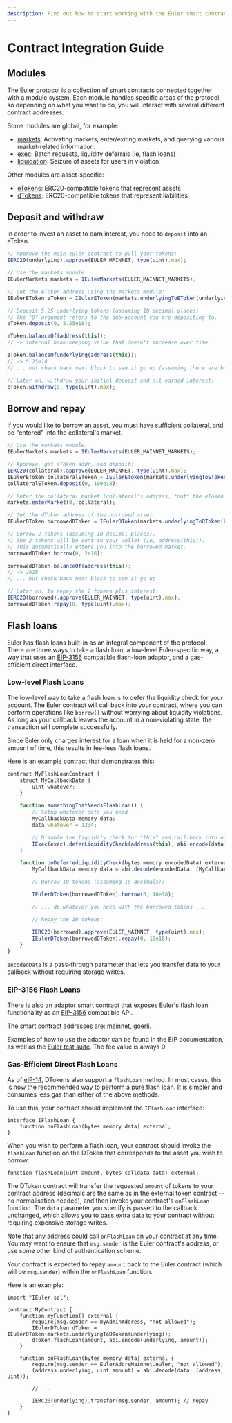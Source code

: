 ```yaml
---
description: Find out how to start working with the Euler smart contracts
---
```


# Contract Integration Guide

## Modules

The Euler protocol is a collection of smart contracts connected together with a module system. Each module handles specific areas of the protocol, so depending on what you want to do, you will interact with several different contract addresses.

Some modules are global, for example:

* [markets](https://docs.euler.finance/developers/getting-started/contract-reference#ieulermarkets): Activating markets, enter/exiting markets, and querying various market-related information.
* [exec](https://docs.euler.finance/developers/getting-started/contract-reference#ieulerexec): Batch requests, liquidity deferrals (ie, flash loans)
* [liquidation](https://docs.euler.finance/developers/getting-started/contract-reference#ieulerliquidation): Seizure of assets for users in violation

Other modules are asset-specific:

* [eTokens](https://docs.euler.finance/developers/getting-started/contract-reference#ieuleretoken): ERC20-compatible tokens that represent assets
* [dTokens](https://docs.euler.finance/developers/getting-started/contract-reference#ieulerdtoken): ERC20-compatible tokens that represent liabilities

## Deposit and withdraw

In order to invest an asset to earn interest, you need to `deposit` into an eToken.

```javascript
// Approve the main euler contract to pull your tokens:
IERC20(underlying).approve(EULER_MAINNET, type(uint).max);

// Use the markets module:
IEulerMarkets markets = IEulerMarkets(EULER_MAINNET_MARKETS);

// Get the eToken address using the markets module:
IEulerEToken eToken = IEulerEToken(markets.underlyingToEToken(underlying));

// Deposit 5.25 underlying tokens (assuming 18 decimal places)
// The "0" argument refers to the sub-account you are depositing to.
eToken.deposit(0, 5.25e18);

eToken.balanceOf(address(this));
// -> internal book-keeping value that doesn't increase over time

eToken.balanceOfUnderlying(address(this));
// -> 5.25e18
// ... but check back next block to see it go up (assuming there are borrowers)

// Later on, withdraw your initial deposit and all earned interest:
eToken.withdraw(0, type(uint).max);
```

## Borrow and repay

If you would like to borrow an asset, you must have sufficient collateral, and be "entered" into the collateral's market.

```javascript
// Use the markets module:
IEulerMarkets markets = IEulerMarkets(EULER_MAINNET_MARKETS);

// Approve, get eToken addr, and deposit:
IERC20(collateral).approve(EULER_MAINNET, type(uint).max);
IEulerEToken collateralEToken = IEulerEToken(markets.underlyingToEToken(collateral));
collateralEToken.deposit(0, 100e18);

// Enter the collateral market (collateral's address, *not* the eToken address):
markets.enterMarket(0, collateral);

// Get the dToken address of the borrowed asset:
IEulerDToken borrowedDToken = IEulerDToken(markets.underlyingToDToken(borrowed));

// Borrow 2 tokens (assuming 18 decimal places).
// The 2 tokens will be sent to your wallet (ie, address(this)).
// This automatically enters you into the borrowed market.
borrowedDToken.borrow(0, 2e18);

borrowedDToken.balanceOf(address(this));
// -> 2e18
// ... but check back next block to see it go up

// Later on, to repay the 2 tokens plus interest:
IERC20(borrowed).approve(EULER_MAINNET, type(uint).max);
borrowedDToken.repay(0, type(uint).max);
```

## Flash loans

Euler has flash loans built-in as an integral component of the protocol. There are three ways to take a flash loan, a low-level Euler-specific way, a way that uses an [EIP-3156](https://eips.ethereum.org/EIPS/eip-3156) compatible flash-loan adaptor, and a gas-efficient direct interface.

### Low-level Flash Loans

The low-level way to take a flash loan is to defer the liquidity check for your account. The Euler contract will call back into your contract, where you can perform operations like `borrow()` without worrying about liquidity violations. As long as your callback leaves the account in a non-violating state, the transaction will complete successfully.

Since Euler only charges interest for a loan when it is held for a non-zero amount of time, this results in fee-less flash loans.

Here is an example contract that demonstrates this:

```javascript
contract MyFlashLoanContract {
    struct MyCallbackData {
        uint whatever;
    }

    function somethingThatNeedsFlashLoan() {
        // Setup whatever data you need
        MyCallbackData memory data;
        data.whatever = 1234;

        // Disable the liquidity check for "this" and call-back into onDeferredLiquidityCheck:
        IExec(exec).deferLiquidityCheck(address(this), abi.encode(data));
    }

    function onDeferredLiquidityCheck(bytes memory encodedData) external override {
        MyCallbackData memory data = abi.decode(encodedData, (MyCallbackData));

        // Borrow 10 tokens (assuming 18 decimals):

        IEulerDToken(borrowedDToken).borrow(0, 10e18);

        // ... do whatever you need with the borrowed tokens ...

        // Repay the 10 tokens:

        IERC20(borrowed).approve(EULER_MAINNET, type(uint).max);
        IEulerDToken(borrowedDToken).repay(0, 10e18);
    }
}
```

`encodedData` is a pass-through parameter that lets you transfer data to your callback without requiring storage writes.

### EIP-3156 Flash Loans

There is also an adaptor smart contract that exposes Euler's flash loan functionality as an [EIP-3156](https://eips.ethereum.org/EIPS/eip-3156) compatible API.

The smart contract addresses are: [mainnet](https://etherscan.io/address/0x07df2ad9878F8797B4055230bbAE5C808b8259b3), [goerli](https://goerli.etherscan.io/address/0xA119432BE658449C315E0a1054eab8a9057DE280).

Examples of how to use the adaptor can be found in the EIP documentation, as well as the [Euler test suite](https://github.com/euler-xyz/euler-contracts/blob/master/contracts/test/FlashLoanAdaptorTest.sol). The fee value is always 0.

### Gas-Efficient Direct Flash Loans

As of [eIP-14](https://forum.euler.finance/t/eip-14-contract-upgrades/305), DTokens also support a `flashLoan` method. In most cases, this is now the recommended way to perform a pure flash loan. It is simpler and consumes less gas than either of the above methods. 

To use this, your contract should implement the `IFlashLoan` interface:

    interface IFlashLoan {
        function onFlashLoan(bytes memory data) external;
    }

When you wish to perform a flash loan, your contract should invoke the `flashLoan` function on the DToken that corresponds to the asset you wish to borrow:

    function flashLoan(uint amount, bytes calldata data) external;

The DToken contract will transfer the requested `amount` of tokens to your contract address (decimals are the same as in the external token contract -- no normalisation needed), and then invoke your contract's `onFlashLoan` function. The `data` parameter you specify is passed to the callback unchanged, which allows you to pass extra data to your contract without requiring expensive storage writes.

Note that any address could call `onFlashLoan` on your contract at any time. You may want to ensure that `msg.sender` is the Euler contract's address, or use some other kind of authentication scheme.

Your contract is expected to repay `amount` back to the Euler contract (which will be `msg.sender`) within the `onFlashLoan` function.

Here is an example:

    import "IEuler.sol";

    contract MyContract {
        function myFunction() external {
            require(msg.sender == myAdminAddress, "not allowed");
            IEulerDToken dToken = IEulerDToken(markets.underlyingToDToken(underlying));
            dToken.flashLoan(amount, abi.encode(underlying, amount));
        }

        function onFlashLoan(bytes memory data) external {
            require(msg.sender == EulerAddrsMainnet.euler, "not allowed");
            (address underlying, uint amount) = abi.decode(data, (address, uint));

            // ...

            IERC20(underlying).transfer(msg.sender, amount); // repay
        }
    }
